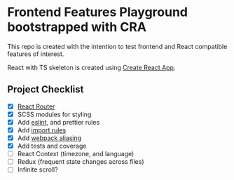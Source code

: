 # Frontend Features Playground bootstrapped with CRA

This repo is created with the intention to test frontend and React compatible features of interest.

React with TS skeleton is created using [Create React App](https://github.com/facebook/create-react-app).

## Project Checklist

- [x] [React Router](https://reactrouter.com/docs/en/v6/getting-started/overview)
- [x] SCSS modules for styling
- [x] Add [eslint](https://andrebnassis.medium.com/setting-eslint-on-a-react-typescript-project-2021-1190a43ffba), and prettier rules
- [x] Add [import rules](https://github.com/trivago/prettier-plugin-sort-imports)
- [x] Add [webpack aliasing](https://adrianmanduc.medium.com/path-aliases-in-create-react-app-v4-without-ejecting-3d7ac5f2c86a)
- [x] Add tests and coverage
- [ ] React Context (timezone, and language)
- [ ] Redux (frequent state changes across files)
- [ ] Infinite scroll?
